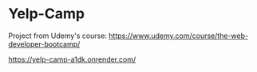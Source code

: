 # Yelp-Camp
Project from Udemy's course: https://www.udemy.com/course/the-web-developer-bootcamp/

https://yelp-camp-a1dk.onrender.com/
